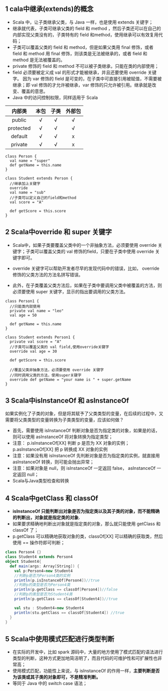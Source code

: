 
##  1 cala中继承(extends)的概念

* Scala 中，让子类继承父类，与 Java 一样，也是使用 extends 关键字；
* 继承就代表，子类可继承父类的 field 和 method ，然后子类还可以在自己的内部实现父类没有的，子类特有的 field 和method，使用继承可以有效复用代码；
* 子类可以覆盖父类的 field 和 method，但是如果父类用 final 修饰，或者 field 和 method 用 final 修饰，则该类是无法被继承的，或者 field 和 method 是无法被覆盖的。
* private 修饰的 field 和 method 不可以被子类继承，只能在类的内部使用；
* field 必须要被定义成 val 的形式才能被继承，并且还要使用 override 关键字。 因为 var 修饰的 field 是可变的，在子类中可直接引用被赋值，不需要被继承；即 val 修饰的才允许被继承，var 修饰的只允许被引用。继承就是改变、覆盖的意思。
* Java 中的访问控制权限，同样适用于 Scala

|内部类|本包|子类| 外部包|
|:---:|:---:|:---:|:---:|
|public|√|√|√|√|
|protected|√|√|√|√|
|default|√|√|x|x|
|private|√|√|x|x|

``` scal
class Person {
  val name = "super"
  def getName = this.name
}

class Student extends Person {
  //继承加上关键字
  override
  val name = "sub"
  //子类可以定义自己的field和method
  val score = "A"

  def getScore = this.score
}
``` 

## 2  Scala中override 和 super 关键字

* Scala中，如果子类要覆盖父类中的一个非抽象方法，必须要使用 override 关键字；子类可以覆盖父类的 val 修饰的field，只要在子类中使用 override 关键字即可。

* override 关键字可以帮助开发者尽早的发现代码中的错误，比如， override 修饰的父类方法的方法名拼写错误。

* 此外，在子类覆盖父类方法后，如果在子类中要调用父类中被覆盖的方法，则必须要使用 super 关键字，显示的指出要调用的父类方法。


``` scal
class Person1 {
  //只能类内部使用
  private val name = "leo"
  val age = 50

  def getName = this.name
}

class Student extends Person1 {
  private val score = "A"
  //子类可以覆盖父类的 val field,使用override关键字
  override val age = 30

  def getScore = this.score

  //覆盖父类非抽象方法，必须要使用 override 关键字
  //同时调用父类的方法，使用super关键字
  override def getName = "your name is " + super.getName
}
```

## 3 Scala中isInstanceOf 和 asInstanceOf

如果实例化了子类的对象，但是将其赋予了父类类型的变量，在后续的过程中，又需要将父类类型的变量转换为子类类型的变量，应该如何做？

* 首先，需要使用 isInstanceOf 判断对象是否为指定类的对象，如果是的话，则可以使用 asInstanceOf 将对象转换为指定类型；
* 注意： p.isInstanceOf[XX] 判断 p 是否为 XX 对象的实例；p.asInstanceOf[XX] 把 p 转换成 XX 对象的实例
* 注意：如果没有用 isInstanceOf 先判断对象是否为指定类的实例，就直接用 asInstanceOf 转换，则可能会抛出异常；
* 注意：如果对象是 null，则 isInstanceOf 一定返回 false， asInstanceOf 一定返回 null；
* Scala与Java类型检查和转换


## 4  Scala中getClass 和 classOf

* __isInstanceOf 只能判断出对象是否为指定类以及其子类的对象，而不能精确的判断出，对象就是指定类的对象.__
* 如果要求精确地判断出对象就是指定类的对象，那么就只能使用 getClass 和 classOf 了；
* p.getClass 可以精确地获取对象的类，classOf[XX] 可以精确的获取类，然后使用 == 操作符即可判断；

``` scala
class Person4 {}
class Student4 extends Person4
object Student4{
  def main(args: Array[String]) {
    val p:Person4=new Student4
    //判断p是否为Person4类的实例
    println(p.isInstanceOf[Person4])//true
    //判断p的类型是否为Person4类
    println(p.getClass == classOf[Person4])//false
    //判断p的类型是否为Student4类
    println(p.getClass == classOf[Student4])//true

    val stu : Student4=new Student4
    println(stu.getClass == classOf[Student4]) //true
  }
}
```

## 5 Scala中使用模式匹配进行类型判断

* 在实际的开发中，比如 spark 源码中，大量的地方使用了模式匹配的语法进行类型的判断，这种方式更加地简洁明了，而且代码的可维护性和可扩展性也非常高；
* 使用模式匹配，功能性上来说，与 isInstanceOf 的作用一样，__主要判断是否为该类或其子类的对象即可，不是精准判断。__
* 等同于 Java 中的 switch case 语法；











